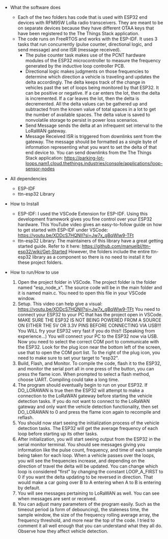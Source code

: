 * What the software does
    * Each of the two folders has code that is used with ESP32 end devices with RFM95W LoRa radio transceivers. They are meant to be on separate devices because they have different OTAA keys that have been registered to the The Things Stack application.
    * The code runs on FreeRTOS and works with the ESP-IDF. It uses 3 tasks that run concurrently (pulse counter, directional logic, and send message) and one ISR (message received). 
        - The pulse counter task makes use of the PCNT hardware modules of the ESP32 microcontroller to measure the frequency generated by the inductive loop controller PCB. 
        - Directional logic makes judgments on those frequencies to determine which direction a vehicle is traveling and updates the delta accordingly. The delta keeps track of the change in vehicles past the set of loops being monitored by that ESP32. It can be positive or negative. If a car enters the lot, then the delta is incremented. If a car leaves the lot, then the delta is decremented. All the delta values can be gathered up and subtracted from the known value of total spaces in a lot to get the number of available spaces. The delta value is saved to nonvolatile storage to persist in power loss scenarios.
        - Send Message sends the delta at an infrequent set interval to the LoRaWAN gateway.
        - Message Received ISR is triggered from downlinks sent from the gateway. The message should be formatted as a single byte of information representing what you want to set the delta of that end device to. You can send downlinks from the The Things Stack application: https://parking-lot-loops.nam1.cloud.thethings.industries/console/applications/loop-sensor-nodes


* All dependencies
    - ESP-IDF
    - ttn-esp32 Library


* How to Install
   - ESP-IDF: I used the VSCode Extension for ESP-IDF. Using this development framework gives you fine control over your ESP32 hardware. This YouTube video gives an easy-to-follow guide on how to get started with ESP-IDF under VSCode: https://youtu.be/XDDcS7HQNlI?si=Jw7x_gBqWIw9-TFt
    - ttn-esp32 Library: The maintainers of this library have a great getting started guide. Refer to it here: https://github.com/manuelbl/ttn-esp32/wiki/Get-Started However, the folders include the entire ttn-esp32 library as a component so there is no need to install it for these project folders.


* How to run/How to use 
  1. Open the project folder in VSCode. The project folder is the folder named "esp_node_x". The source code will be in the main folder and it is named main.c. You need to open this file in your VSCode window.
  2. Setup. This video can help give a visual: https://youtu.be/XDDcS7HQNlI?si=Jw7x_gBqWIw9-TFt  You need to connect your ESP32 to your PC that has the project open in VSCode. MAKE SURE THE ESP32 IS NOT BEING POWERED FROM A SOURCE ON EITHER THE 5V OR 3.3V PINS BEFORE CONNECTING VIA USB!!! You WILL fry your ESP32 very fast if you do this!! (Speaking from experience...) You will connect your PC to the ESP32 now via USB. Now you need to select the correct COM port to communicate with the ESP32. Look for the plug icon near the bottom left of the screen, use that to open the COM port list. To the right of the plug icon, you need to make sure to set your target to "esp32".
  3. Build, Flash, and Monitor. To compile the code, flash it to the ESP32, and monitor the serial port all in one press of the button, you can press the flame icon. When prompted to select a flash method, choose UART. Compiling could take a long time.
  4. The program should eventually begin to run on your ESP32. If DO_LORAWAN is true then the ESP32 will attempt to make a connection to the LoRaWAN gateway before starting the vehicle detection tasks. If you do not want to connect to the LoRaWAN gateway and only want the vehicle detection functionality, then set DO_LORAWAN to 0 and press the flame icon again to recompile and reflash. 
  5. You should now start seeing the initialization process of the vehicle detection tasks. The ESP32 will get the average frequency of each loop before starting up its other tasks.
  6. After initialization, you will start seeing output from the ESP32 in the serial monitor terminal. You should see messages giving you information like the pulse count, frequency, and time of each sample being taken for each loop. When a vehicle passes over the loops, you will see the frequencies increase, and depending on the direction of travel the delta will be updated. You can change which loop is considered "first" by changing the constant LOOP_A_FIRST to 0 if you want the delta updating to be reversed in direction. That would make a car going over B to A entering when A to B is entering by default.
  7. You will see messages pertaining to LoRaWAN as well. You can see when messages are sent or received.
  8. You can adjust many parameters of the program easily. Such as the timeout period (a form of debouncing), the staleness time, the sample window, the size of the frequency rolling average array, the frequency threshold, and more near the top of the code. I tried to comment it all well enough that you can understand what they all do. Observe how they affect vehicle detection.
